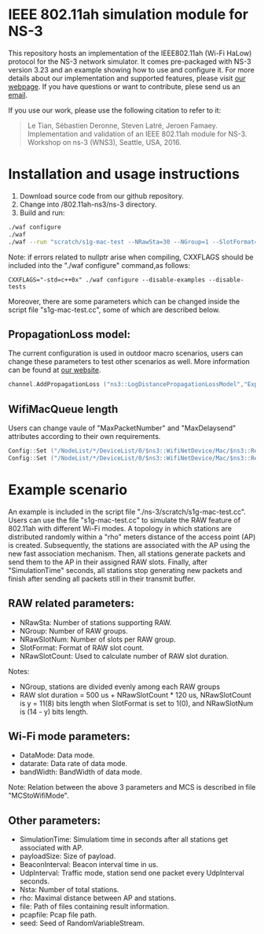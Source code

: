 # IEEE 802.11ah simulation module for NS-3

This repository hosts an implementation of the IEEE802.11ah (Wi-Fi HaLow) protocol for the NS-3 network simulator. It comes pre-packaged with NS-3 version 3.23 and an example showing how to use and configure it. For more details about our implementation and supported features, please visit [our webpage](https://www.uantwerpen.be/en/rg/mosaic/projects/ieee-802-11ah/). If you have questions or want to contribute, plese send us an [email](mailto:80211ah@mosaic.uantwerpen.be).

If you use our work, please use the following citation to refer to it:

> Le Tian, Sébastien Deronne, Steven Latré, Jeroen Famaey. Implementation and validation of an IEEE 802.11ah module for NS-3. Workshop on ns-3 (WNS3), Seattle, USA, 2016.


# Installation and usage instructions

1. Download source code from our github repository.  
2. Change into /802.11ah-ns3/ns-3 directory.  
3. Build and run:
```bash
./waf configure  
./waf  
./waf --run "scratch/s1g-mac-test --NRawSta=30 --NGroup=1 --SlotFormat=0 --NRawSlotCount=162 --NRawSlotNum=5 --DataMode="OfdmRate650KbpsBW2MHz" --datarate=0.65 --bandWidth=2 --rho="50" --simulationTime=60 --payloadSize=256 --BeaconInterval=100000 --UdpInterval=0.1 --Nsta=30 --file="./TestMac/mac-sta.txt"  --pcapfile="./TestMac/mac-sta" --seed=1"
```
Note: if errors related to nullptr arise when compiling, CXXFLAGS should be included into the "./waf configure" command,as follows:   

```CXXFLAGS="-std=c++0x" ./waf configure --disable-examples --disable-tests```

Moreover, there are some parameters which can be changed inside the script file "s1g-mac-test.cc", some of which are described below.

## PropagationLoss model:

The current configuration is used in outdoor macro scenarios, users can change these parameters to test other scenarios as well. More information can be found at [our website](https://www.uantwerpen.be/en/rg/mosaic/projects/ieee-802-11ah/).  

```cpp
channel.AddPropagationLoss ("ns3::LogDistancePropagationLossModel","Exponent", DoubleValue(3.76) ,"ReferenceLoss", DoubleValue(8.0), "ReferenceDistance", DoubleValue(1.0));
```

## WifiMacQueue length

Users can change vaule of "MaxPacketNumber" and "MaxDelaysend" attributes according to their own requirements.

```cpp
Config::Set ("/NodeList/*/DeviceList/0/$ns3::WifiNetDevice/Mac/$ns3::RegularWifiMac/BE_EdcaTxopN/Queue/MaxPacketNumber", UintegerValue(60000));
Config::Set ("/NodeList/*/DeviceList/0/$ns3::WifiNetDevice/Mac/$ns3::RegularWifiMac/BE_EdcaTxopN/Queue/MaxDelay", TimeValue (NanoSeconds (6000000000000)));
```

# Example scenario

An example is included in the script file "./ns-3/scratch/s1g-mac-test.cc". Users can use the file "s1g-mac-test.cc" to simulate the RAW feature of 802.11ah with different Wi-Fi modes. A topology in which stations are distributed randomly within a "rho" meters distance of the access point (AP) is created. Subsequently, the stations are associated with the AP using the new fast association mechanism. Then, all stations generate packets and send them to the AP in their assigned RAW slots. Finally, after "SimulationTime" seconds, all stations stop generating new packets and finish after sending all packets still in their transmit buffer.

## RAW related parameters:     

* NRawSta:            Number of stations supporting RAW.                 
* NGroup:             Number of RAW groups. 
* NRawSlotNum:        Number of slots per RAW group.                     
* SlotFormat:         Format of RAW slot count.                 
* NRawSlotCount:      Used to calculate number of RAW slot duration.  

Notes:                                              
* NGroup, stations are divided evenly among each RAW groups
* RAW slot duration = 500 us + NRawSlotCount * 120 us, NRawSlotCount is y = 11(8) bits length when SlotFormat is set to
1(0), and NRawSlotNum is (14 - y) bits length.
  
## Wi-Fi mode parameters:  
* DataMode:           Data mode.  
* datarate:           Data rate of data mode.  
* bandWidth:          BandWidth of data mode.  

Note: Relation between the above 3 parameters and MCS is described in file "MCStoWifiMode".       
    
## Other parameters:  
* SimulationTime:     Simulatiom time in seconds after all stations get associated with AP.  
* payloadSize:        Size of payload.                   
* BeaconInterval:     Beacon interval time in us.    
* UdpInterval:        Traffic mode, station send one packet every UdpInterval seconds.  
* Nsta:               Number of total stations.  
* rho:                Maximal distance between AP and stations.   
* file:               Path of files containing result information.        
* pcapfile:           Pcap file path.   
* seed:               Seed of RandomVariableStream. 
